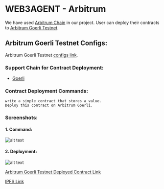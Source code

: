 # WEB3AGENT - Arbitrum

We have used [Arbitrum Chain](https://arbitrum.io/) in our project. User can deploy their contracts to [Arbitrum Goerli Testnet](https://testnet.arbiscan.io/).
## Arbitrum Goerli Testnet Configs:
Arbitrum Goerli Testnet [configs link](https://github.com/Web3-Agent/Web3Agent/blob/feaa1f8e76eca83dd2f6a54aaf4647b2189aa92a/app/lib/chains.json#L19852).

### Support Chain for Contract Deployment:
- [Goerli](https://github.com/Web3-Agent/Web3Agent/blob/feaa1f8e76eca83dd2f6a54aaf4647b2189aa92a/app/lib/chains.json#L19852)

### Contract Deployment Commands:
```
write a simple contract that stores a value.
Deploy this contract on Arbitrum Goerli.
```

### Screenshots:

#### 1. Command:
  ![alt text](https://raw.githubusercontent.com/Web3-Agent/Web3Agent/main/screenshots/arbitrum/command.png)

#### 2. Deployment:
  ![alt text](https://raw.githubusercontent.com/Web3-Agent/Web3Agent/main/screenshots/arbitrum/deploy.png)

[Arbitrum Goerli Testnet Deployed Contract Link](https://testnet.arbiscan.io/tx/0x15cdb54ffd13ad89da427dbef4d513c437000749f1970901ee83aa1e036c1006)

[IPFS Link](https://nftstorage.link/ipfs/bafybeicpcmfxvpmpg2hfa4vspghtc2kdegvqp4ah3uvd7rot4v35dvkwl4)